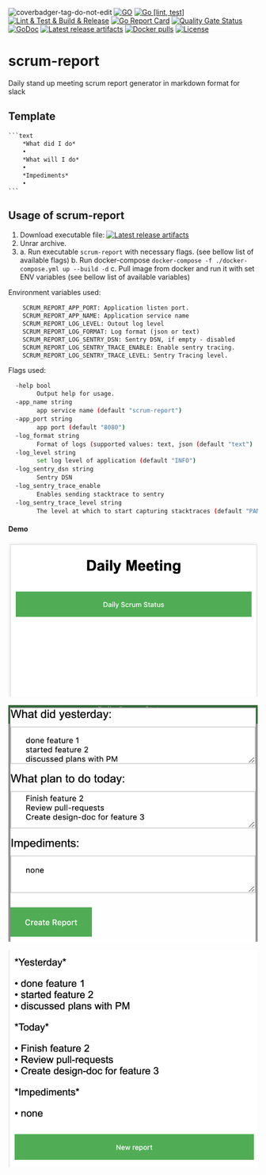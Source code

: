 ![coverbadger-tag-do-not-edit](https://img.shields.io/badge/coverage-8.33%25-brightgreen?longCache=true&style=flat)
[![GO](https://img.shields.io/github/go-mod/go-version/oleg-balunenko/scrum-report)](https://golang.org/doc/devel/release.html)
[![Go [lint, test]](https://github.com/obalunenko/scrum-report/actions/workflows/go.yml/badge.svg)](https://github.com/obalunenko/scrum-report/actions/workflows/go.yml)
[![Lint & Test & Build & Release](https://github.com/obalunenko/scrum-report/actions/workflows/release.yml/badge.svg)](https://github.com/obalunenko/scrum-report/actions/workflows/release.yml)
[![Go Report Card](https://goreportcard.com/badge/github.com/obalunenko/scrum-report)](https://goreportcard.com/report/github.com/obalunenko/scrum-report)
[![Quality Gate Status](https://sonarcloud.io/api/project_badges/measure?project=obalunenko_scrum-report&metric=alert_status)](https://sonarcloud.io/summary/new_code?id=obalunenko_scrum-report)
[![GoDoc](https://godoc.org/github.com/obalunenko/scrum-report?status.svg)](https://godoc.org/github.com/obalunenko/scrum-report)
[![Latest release artifacts](https://img.shields.io/github/v/release/obalunenko/scrum-report)](https://github.com/obalunenko/scrum-report/releases/latest)
[![Docker pulls](https://img.shields.io/docker/pulls/olegbalunenko/scrum-report)](https://hub.docker.com/r/olegbalunenko/scrum-report)
[![License](https://img.shields.io/github/license/obalunenko/scrum-report)](/LICENSE)

# scrum-report

Daily stand up meeting scrum report generator in markdown format for slack

## Template

    ```text
        *What did I do*
        •
        *What will I do*
        •
        *Impediments*
        •
    ```

## Usage of scrum-report

1. Download executable
   file: [![Latest release artifacts](https://img.shields.io/github/v/release/obalunenko/scrum-report)](https://github.com/obalunenko/scrum-report/releases/latest)
2. Unrar archive.
3. a. Run executable `scrum-report` with necessary flags. (see bellow list of available flags)
   b. Run docker-compose `docker-compose -f ./docker-compose.yml up --build -d`
   c. Pull image from docker and run it with set ENV variables (see bellow list of available variables)

Environment variables used:

```env
    SCRUM_REPORT_APP_PORT: Application listen port.
    SCRUM_REPORT_APP_NAME: Application service name
    SCRUM_REPORT_LOG_LEVEL: Outout log level
    SCRUM_REPORT_LOG_FORMAT: Log format (json or text)
    SCRUM_REPORT_LOG_SENTRY_DSN: Sentry DSN, if empty - disabled
    SCRUM_REPORT_LOG_SENTRY_TRACE_ENABLE: Enable sentry tracing.
    SCRUM_REPORT_LOG_SENTRY_TRACE_LEVEL: Sentry Tracing level.
```

Flags used:

```bash
  -help bool
        Output help for usage.
  -app_name string
    	app service name (default "scrum-report")
  -app_port string
    	app port (default "8080")
  -log_format string
    	Format of logs (supported values: text, json (default "text")
  -log_level string
    	set log level of application (default "INFO")
  -log_sentry_dsn string
    	Sentry DSN
  -log_sentry_trace_enable
    	Enables sending stacktrace to sentry
  -log_sentry_trace_level string
    	The level at which to start capturing stacktraces (default "PANIC")
```

#### Demo

![first step](.github/images/img1.png)

![first step](.github/images/img2.png)

![first step](.github/images/img3.png)
